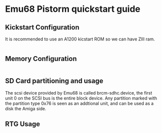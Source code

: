 # Emu68 Pistorm quickstart guide

## Kickstart Configuration

It is recommended to use an A1200 kicstart ROM so we can have ZIII ram.

```text

```


## Memory Configuration

```text

```


## SD Card partitioning and usage

The scsi device provided by Emu68 is called brcm-sdhc.device, the first unit 0 on the SCSI bus is the entire block device.
Any partition marked with the partition type 0x76 is seen as an addtional unit, and can be used as a disk the Amiga side.


## RTG Usage
